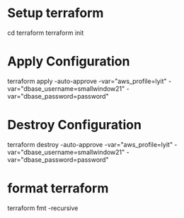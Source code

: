 # Setup terraform
cd terraform
terraform init

# Apply Configuration
terraform apply -auto-approve -var="aws_profile=lyit" -var="dbase_username=smallwindow21" -var="dbase_password=password"

# Destroy Configuration
terraform destroy -auto-approve -var="aws_profile=lyit" -var="dbase_username=smallwindow21" -var="dbase_password=password"

# format terraform
terraform fmt -recursive
